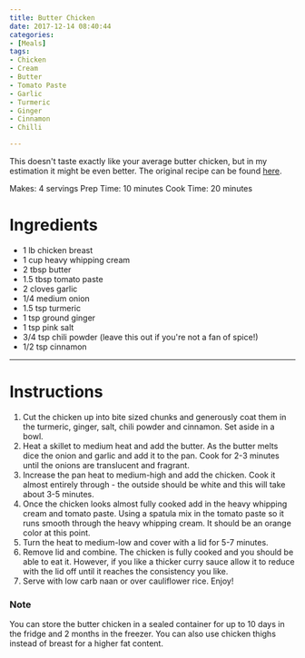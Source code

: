 ```yaml
---
title: Butter Chicken
date: 2017-12-14 08:40:44
categories:
- [Meals]
tags:
- Chicken
- Cream
- Butter
- Tomato Paste
- Garlic
- Turmeric
- Ginger
- Cinnamon
- Chilli

---
```


This doesn't taste exactly like your average butter chicken, but in my estimation it might be even better. The original recipe can be found [here](https://www.ketoconnect.net/recipe/keto-butter-chicken/).

<!--more-->

Makes: 4 servings
Prep Time: 10 minutes
Cook Time: 20 minutes

# Ingredients
- 1 lb chicken breast
- 1  cup heavy whipping cream 
- 2 tbsp butter 
- 1.5 tbsp tomato paste
- 2 cloves garlic
- 1/4 medium onion
- 1.5  tsp turmeric
- 1 tsp ground ginger
- 1 tsp pink salt 
- 3/4 tsp chili powder (leave this out if you're not a fan of spice!)
- 1/2 tsp cinnamon 

---

# Instructions
1. Cut the chicken up into bite sized chunks and generously coat them in the turmeric, ginger, salt, chili powder and cinnamon. Set aside in a bowl.
2. Heat a skillet to medium heat and add the butter. As the butter melts dice the onion and garlic and add it to the pan. Cook for 2-3 minutes until the onions are translucent and fragrant.
3. Increase the pan heat to medium-high and add the chicken. Cook it almost entirely through - the outside should be white and this will take about 3-5 minutes.
4. Once the chicken looks almost fully cooked add in the heavy whipping cream and tomato paste. Using a spatula mix in the tomato paste so it runs smooth through the heavy whipping cream. It should be an orange color at this point. 
5. Turn the heat to medium-low and cover with a lid for 5-7 minutes.
5. Remove lid and combine. The chicken is fully cooked and you should be able to eat it. However, if you like a thicker curry sauce allow it to reduce with the lid off until it reaches the consistency you like.
6. Serve with low carb naan or over cauliflower rice. Enjoy!

### Note
You can store the butter chicken in a sealed container for up to 10 days in the fridge and 2 months in the freezer. You can also use chicken thighs instead of breast for a higher fat content.